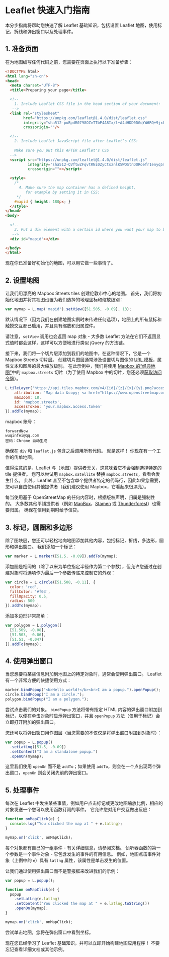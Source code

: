 # Leaflet 快速入门指南

本分步指南将帮助您快速了解 Leaflet 基础知识，包括设置 Leaflet 地图，使用标记，折线和弹出窗口以及处理事件。

## 1. 准备页面

在为地图编写任何代码之前，您需要在页面上执行以下准备步骤：

```html
<!DOCTYPE html>
<html lang="zh-cn">
<head>
  <meta charset="UTF-8">
  <title>Preparing your page</title>

  <!-- 
    1. Include Leaflet CSS file in the head section of your document:
   -->
  <link rel="stylesheet" 
        href="https://unpkg.com/leaflet@1.4.0/dist/leaflet.css"
        integrity="sha512-puBpdR0798OZvTTbP4A8Ix/l+A4dHDD0DGqYW6RQ+9jxkRFclaxxQb/SJAWZfWAkuyeQUytO7+7N4QKrDh+drA=="
        crossorigin=""/>

  <!-- 
    2. Include Leaflet JavaScript file after Leaflet’s CSS:
  
    Make sure you put this AFTER Leaflet's CSS
  -->
  <script src="https://unpkg.com/leaflet@1.4.0/dist/leaflet.js"
          integrity="sha512-QVftwZFqvtRNi0ZyCtsznlKSWOStnDORoefr1enyq5mVL4tmKB3S/EnC3rRJcxCPavG10IcrVGSmPh6Qw5lwrg=="
          crossorigin=""></script>

  <style>
    /*
      4. Make sure the map container has a defined height,
         for example by setting it in CSS:
     */
    #mapid { height: 180px; }
  </style>
</head>
<body>
  
  <!-- 
    3. Put a div element with a certain id where you want your map to be:
   -->
  <div id="mapid"></div>

</body>
</html>
```

现在你已准备好初始化的地图，可以用它做一些事情了。

## 2. 设置地图

让我们用漂亮的 Mapbox Streets tiles 创建伦敦市中心的地图。 首先，我们将初始化地图并将其视图设置为我们选择的地理坐标和缩放级别：

```javascript
var mymap = L.map('mapid').setView([51.505, -0.09], 13);
```

默认情况下（因为我们在创建地图实例时未传递任何选项），地图上的所有鼠标和触摸交互都已启用，并且具有缩放和归属控件。

请注意，`setView` 调用也会返回 map 对象 - 大多数 Leaflet 方法在它们不返回显式值时都会这样，这样可以方便地进行类似 jQuery 的方法链。

接下来，我们将一个切片层添加到我们的地图中，在这种情况下，它是一个 Mapbox Streets 切片层。 创建切片图层通常涉及设置切片图像的 [URL 模板](https://leafletjs.com/reference.html#url-template)，属性文本和图层的最大缩放级别。 在此示例中，我们将使用 [Mapbox 的“经典地图”](https://www.mapbox.com/api-documentation/#maps)中的 `mapbox.streets` 切片（为了使用 Mapbox 中的切片，您还必须[获取访问令牌](https://www.mapbox.com/studio/account/tokens/)）。

```javascript
L.tileLayer('https://api.tiles.mapbox.com/v4/{id}/{z}/{x}/{y}.png?access_token={accessToken}', {
    attribution: 'Map data &copy; <a href="https://www.openstreetmap.org/">OpenStreetMap</a> contributors, <a href="https://creativecommons.org/licenses/by-sa/2.0/">CC-BY-SA</a>, Imagery © <a href="https://www.mapbox.com/">Mapbox</a>',
    maxZoom: 18,
    id: 'mapbox.streets',
    accessToken: 'your.mapbox.access.token'
}).addTo(mymap);
```

mapbox 账号：

```text
forwardNow
wuqinfei@qq.com
密码：Chrome 自动生成
```

确保在 `div` 和 `leaflet.js` 包含之后调用所有代码。 就是这样！ 你现在有一个工作的传单地图。

值得注意的是，Leaflet 与（地图）提供者无关，这意味着它不会强制选择特定的 tile 提供者。 您可以尝试用 `mapbox.satellite` 替换 `mapbox.streets`，看看会发生什么。 此外，Leaflet 甚至不包含单个提供者特定的代码行，因此如果您需要，您可以自由使用其他提供者（我们建议使用 Mapbox，它看起来很漂亮）。

每当使用基于 OpenStreetMap 的任何内容时，根据版权声明，归属是强制性的。 大多数其他平铺提供者（例如 [MapBox](https://www.mapbox.com/help/how-attribution-works/)，[Stamen](http://maps.stamen.com/) 或 [Thunderforest](https://www.thunderforest.com/terms/)）也需要归属。 确保在信用到期时给予信贷。

## 3. 标记，圆圈和多边形

除了图块层，您还可以轻松地向地图添加其他内容，包括标记，折线，多边形，圆形和弹出窗口。 我们添加一个标记：

```javascript
var marker = L.marker([51.5, -0.09]).addTo(mymap);
```

添加圆是相同的（除了以米为单位指定半径作为第二个参数），但允许您通过在创建对象时将选项作为最后一个参数传递来控制它的外观：

```javascript
var circle = L.circle([51.508, -0.11], {
  color: 'red',
  fillColor: '#f03',
  fillOpacity: 0.5,
  radius: 500
}).addTo(mymap);
```

添加多边形非常简单：

```javascript
var polygon = L.polygon([
  [51.509, -0.08],
  [51.503, -0.06],
  [51.51, -0.047]
]).addTo(mymap);
```

## 4. 使用弹出窗口

当您想要将某些信息附加到地图上的特定对象时，通常会使用弹出窗口。 Leaflet 有一个非常方便的快捷使用方式：

```javascript
marker.bindPopup("<b>Hello world!</b><br>I am a popup.").openPopup();
circle.bindPopup("I am a circle.");
polygon.bindPopup("I am a polygon.");
```

尝试点击我们的对象。 `bindPopup` 方法将带有指定 HTML 内容的弹出窗口附加到标记，以便在单击对象时显示弹出窗口，并且 `openPopup` 方法（仅用于标记）会立即打开附加的弹出窗口。

您还可以将弹出窗口用作图层（当您需要的不仅仅是将弹出窗口附加到对象时）：

```javascript
var popup = L.popup()
  .setLatLng([51.5, -0.09])
  .setContent("I am a standalone popup.")
  .openOn(mymap);
```

这里我们使用 `openOn` 而不是 `addTo`；如果使用 `addTo`，则会在一个点出现两个弹出窗口，`openOn` 则会关闭先前的弹出窗口。

## 5. 处理事件

每次在 Leaflet 中发生某些事情，例如用户点击标记或更改地图缩放比例，相应的对象发送一个您可以使用函数订阅的事件。 它允许您对用户交互做出反应：

```javascript
function onMapClick(e) {
  console.log("You clicked the map at " + e.latlng);
}

mymap.on('click', onMapClick);
```

每个对象都有自己的一组事件 - 有关详细信息，请参阅文档。 侦听器函数的第一个参数是一个事件对象 - 它包含发生的事件的有用信息。 例如，地图点击事件对象（上例中的 `e`）具有 `latlng` 属性，该属性是单击发生的位置。

让我们通过使用弹出窗口而不是警报框来改进我们的示例：

```javascript
var popup = L.popup();

function onMapClick(e) {
  popup
    .setLatLng(e.latlng)
    .setContent("You clicked the map at " + e.latlng.toString())
    .openOn(mymap);
}

mymap.on('click', onMapClick);
```

尝试单击地图，您将在弹出窗口中看到坐标。

现在您已经学习了 Leaflet 基础知识，并可以立即开始构建地图应用程序！ 不要忘记查看详细文档或其他示例。
